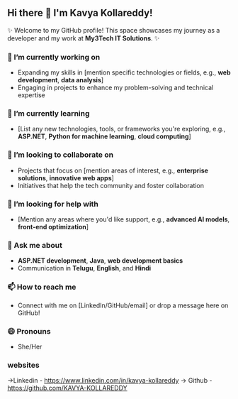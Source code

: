 ## Hi there 👋 I'm Kavya Kollareddy!

✨ Welcome to my GitHub profile! This space showcases my journey as a developer and my work at **My3Tech IT Solutions**. ✨

### 🔭 I’m currently working on
- Expanding my skills in [mention specific technologies or fields, e.g., **web development**, **data analysis**]
- Engaging in projects to enhance my problem-solving and technical expertise

### 🌱 I’m currently learning
- [List any new technologies, tools, or frameworks you're exploring, e.g., **ASP.NET**, **Python for machine learning**, **cloud computing**]

### 👯 I’m looking to collaborate on
- Projects that focus on [mention areas of interest, e.g., **enterprise solutions**, **innovative web apps**]
- Initiatives that help the tech community and foster collaboration

### 🤔 I’m looking for help with
- [Mention any areas where you'd like support, e.g., **advanced AI models**, **front-end optimization**]

### 💬 Ask me about
- **ASP.NET development**, **Java**, **web development basics**
- Communication in **Telugu**, **English**, and **Hindi**

### 📫 How to reach me
- Connect with me on [LinkedIn/GitHub/email] or drop a message here on GitHub!

### 😄 Pronouns
- She/Her

### websites
->Linkedin  - https://www.linkedin.com/in/kavya-kollareddy
-> Github   - https://github.com/KAVYA-KOLLAREDDY



